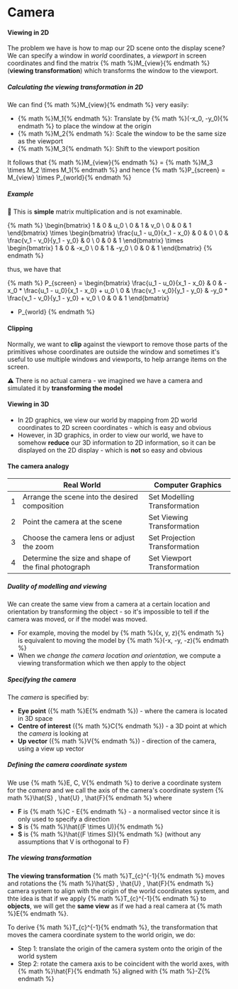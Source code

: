 # Camera

#### Viewing in 2D
The problem we have is how to map our 2D scene onto the display scene? We can specify a window in *world* coordinates, a *viewport* in screen coordinates and find the matrix {% math %}M_{view}{% endmath %} (**viewing transformation**) which transforms the window to the viewport.

##### Calculating the viewing transformation in 2D
We can find {% math %}M_{view}{% endmath %} very easily:
- {% math %}M_1{% endmath %}: Translate by {% math %}(-x_0, -y_0){% endmath %} to place the window at the origin
- {% math %}M_2{% endmath %}: Scale the window to be the same size as the viewport
- {% math %}M_3{% endmath %}: Shift to the viewport position

It follows that {% math %}M_{view}{% endmath %} = {% math %}M_3 \times M_2 \times M_1{% endmath %} and hence {% math %}P_{screen} = M_{view} \times P_{world}{% endmath %}

##### Example
:speak_no_evil: This is **simple** matrix multiplication and is not examinable.

{% math %}
\begin{bmatrix}
    1 & 0 & u_0 \\
    0 & 1 & v_0 \\
    0 & 0 & 1
\end{bmatrix}
\times
\begin{bmatrix}
    \frac{u_1 - u_0}{x_1 - x_0} & 0 & 0 \\
    0 & \frac{v_1 - v_0}{y_1 - y_0} & 0 \\
    0 & 0 & 1
\end{bmatrix}
\times
\begin{bmatrix}
    1 & 0 & -x_0 \\
    0 & 1 & -y_0 \\
    0 & 0 & 1
\end{bmatrix}
{% endmath %}

thus, we have that

{% math %}
P_{screen} = 
\begin{bmatrix}
    \frac{u_1 - u_0}{x_1 - x_0} & 0 & -x_0 * \frac{u_1 - u_0}{x_1 - x_0} + u_0 \\
    0 & \frac{v_1 - v_0}{y_1 - y_0} & -y_0 * \frac{v_1 - v_0}{y_1 - y_0} + v_0 \\
    0 & 0 & 1
\end{bmatrix}
* P_{world}
{% endmath %}

#### Clipping
Normally, we want to **clip** against the viewport to remove those parts of the primitives whose coordinates are outside the window and sometimes it's useful to use multiple windows and viewports, to help arrange items on the screen.

:warning: There is no actual camera - we imagined we have a camera and simulated it by **transforming the model**

#### Viewing in 3D
- In 2D graphics, we view our world by mapping from 2D world coordinates to 2D screen coordinates - which is easy and obvious
- However, in 3D graphics, in order to view our world, we have to somehow **reduce** our 3D information to 2D information, so it can be displayed on the 2D display - which is **not** so easy and obvious

#### The camera analogy
|   | Real World | Computer Graphics |
| - | ---------- | ----------------- |
| 1 | Arrange the scene into the desired composition | Set Modelling Transformation |
| 2 | Point the camera at the scene | Set Viewing Transformation |
| 3 | Choose the camera lens or adjust the zoom | Set Projection Transformation |
| 4 | Determine the size and shape of the final photograph | Set Viewport Transformation |

##### Duality of modelling and viewing
We can create the same view from a camera at a certain location and orientation by transforming the object - so it's impossible to tell if the camera was moved, or if the model was moved.

- For example, moving the model by {% math %}(x, y, z){% endmath %} is equivalent to moving the model by {% math %}(-x, -y, -z){% endmath %}
- When we *change the camera location and orientation*, we compute a viewing transformation which we then apply to the object

##### Specifying the camera
The *camera* is specified by:
- **Eye point** ({% math %}E{% endmath %}) - where the camera is located in 3D space
- **Centre of interest** ({% math %}C{% endmath %}) - a 3D point at which the *camera* is looking at
- **Up vector** ({% math %}V{% endmath %}) - direction of the camera, using a view up vector

##### Defining the camera coordinate system
We use {% math %}E, C, V{% endmath %} to derive a coordinate system for the *camera* and we call the axis of the camera's coordinate system {% math %}\hat{S} \, \hat{U} \, \hat{F}{% endmath %} where
- **F** is {% math %}C - E{% endmath %} - a normalised vector since it is only used to specify a direction
- **S** is {% math %}\hat{(F \times U)}{% endmath %}
- **S** is {% math %}\hat{(F \times S)}{% endmath %} (without any assumptions that V is orthogonal to F)

##### The viewing transformation
**The viewing transformation** {% math %}T_{c}^{-1}{% endmath %} moves and rotations the {% math %}\hat{S} \, \hat{U} \, \hat{F}{% endmath %} camera system to align with the origin of the world coordinates system, and thte idea is that if we apply {% math %}T_{c}^{-1}{% endmath %} to **objects**, we will get the **same view** as if we had a real camera at {% math %}E{% endmath %}.

To derive {% math %}T_{c}^{-1}{% endmath %}, the transformation that moves the camera coordinate system to the world origin, we do:
- Step 1: translate the origin of the camera system onto the origin of the world system
- Step 2: rotate the camera axis to be coincident with the world axes, with {% math %}\hat{F}{% endmath %} aligned with {% math %}-Z{% endmath %}
